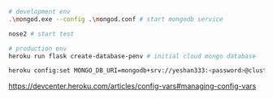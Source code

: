 ```bash
# development env
.\mongod.exe --config .\mongod.conf # start mongodb service

nose2 # start test

# production env
heroku run flask create-database-penv # initial cloud mongo database

heroku config:set MONGO_DB_URI=mongodb+srv://yeshan333:<password>@cluster0.f7c8d.mongodb.net/admin --app=flask-react-todo
```

https://devcenter.heroku.com/articles/config-vars#managing-config-vars